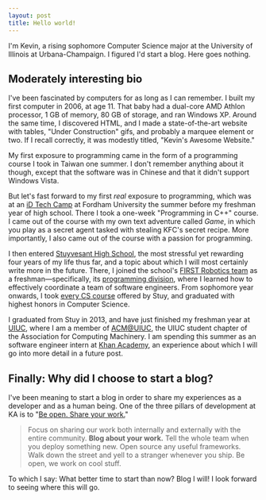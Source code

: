 ```yaml
---
layout: post
title: Hello world!
---
```

I'm Kevin, a rising sophomore Computer Science major at the University of Illinois at Urbana-Champaign. I figured I'd start a blog. Here goes nothing.

## Moderately interesting bio

I've been fascinated by computers for as long as I can remember. I built my first computer in 2006, at age 11. That baby had a dual-core AMD Athlon processor, 1 GB of memory, 80 GB of storage, and ran Windows XP. Around the same time, I discovered HTML, and I made a state-of-the-art website with tables, "Under Construction" gifs, and probably a marquee element or two. If I recall correctly, it was modestly titled, "Kevin's Awesome Website."

My first exposure to programming came in the form of a programming course I took in Taiwan one summer. I don't remember anything about it though, except that the software was in Chinese and that it didn't support Windows Vista.

But let's fast forward to my first *real* exposure to programming, which was at an [iD Tech Camp](http://www.idtech.com/) at Fordham University the summer before my freshman year of high school. There I took a one-week "Programming in C++" course. I came out of the course with my own text adventure called *Game*, in which you play as a secret agent tasked with stealing KFC's secret recipe. More importantly, I also came out of the course with a passion for programming.

I then entered [Stuyvesant High School](http://www.stuy.edu/), the most stressful yet rewarding four years of my life thus far, and a topic about which I will most certainly write more in the future. There, I joined the school's [FIRST Robotics team](http://stuypulse.com/) as a freshman&mdash;specifically, its [programming division](https://github.com/prog694), where I learned how to effectively coordinate a team of software engineers. From sophomore year onwards, I took [every CS course](http://www.stuycs.org/) offered by Stuy, and graduated with highest honors in Computer Science.

I graduated from Stuy in 2013, and have just finished my freshman year at [UIUC](http://cs.illinois.edu/), where I am a member of [ACM@UIUC](http://www.acm.uiuc.edu/), the UIUC student chapter of the Association for Computing Machinery. I am spending this summer as an software engineer intern at [Khan Academy](https://www.khanacademy.org/), an experience about which I will go into more detail in a future post.

## Finally: Why did I choose to start a blog?

I've been meaning to start a blog in order to share my experiences as a developer and as a human being. One of the three pillars of development at KA is to "[Be open. Share your work.](https://sites.google.com/a/khanacademy.org/forge/for-developers)"

> Focus on sharing our work both internally and externally with the entire community. **Blog about your work.** Tell the whole team when you deploy something new. Open source any useful frameworks. Walk down the street and yell to a stranger whenever you ship. Be open, we work on cool stuff.

To which I say: What better time to start than now? Blog I will! I look forward to seeing where this will go.
